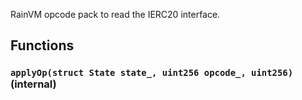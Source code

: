 RainVM opcode pack to read the IERC20 interface.





## Functions
### `applyOp(struct State state_, uint256 opcode_, uint256)` (internal)





